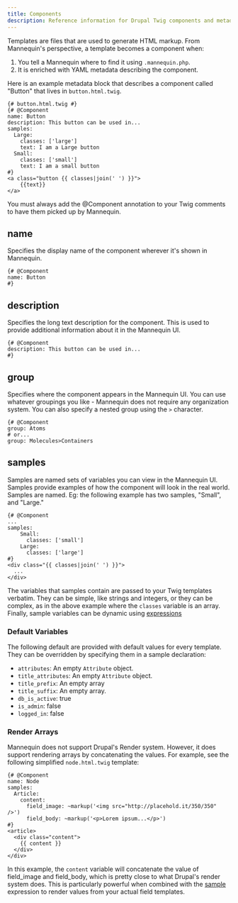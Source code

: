 ```yaml
---
title: Components
description: Reference information for Drupal Twig components and metadata.
---
```

Templates are files that are used to generate HTML markup.  From Mannequin's perspective, a template becomes a component when:
1.  You tell a Mannequin where to find it using `.mannequin.php`.
2.  It is enriched with YAML metadata describing the component.

Here is an example metadata block that describes a component called "Button" that lives in `button.html.twig`.

```twig
{# button.html.twig #}
{# @Component
name: Button
description: This button can be used in...
samples:
  Large:
    classes: ['large']
    text: I am a Large button
  Small:
    classes: ['small']
    text: I am a small button
#}
<a class="button {{ classes|join(' ') }}">
    {{text}}
</a>
```
<div class="note">
You must always add the @Component annotation to your Twig comments to have them picked up by Mannequin.
</div>

## name
Specifies the display name of the component wherever it's shown in Mannequin.
```twig
{# @Component
name: Button
#}
```

## description
Specifies the long text description for the component. This is used to provide additional information about it in the Mannequin UI.
```twig
{# @Component
description: This button can be used in...
#}
```

## group
Specifies where the component appears in the Mannequin UI. You can use whatever groupings you like - Mannequin does not require any organization system. You can also specify a nested group using the `>` character.
```twig
{# @Component
group: Atoms
# or... 
group: Molecules>Containers
```
## samples
Samples are named sets of variables you can view in the Mannequin UI.  Samples provide examples of how the component will look in the real world.  Samples are named.  Eg: the following example has two samples, "Small", and "Large."
```twig
{# @Component
... 
samples:
    Small:
      classes: ['small']
    Large:
      classes: ['large']
#}
<div class="{{ classes|join(' ') }}">
  ... 
</div>
```
The variables that samples contain are passed to your Twig templates verbatim.  They can be simple, like strings and integers, or they can be complex, as in the above example where the `classes` variable is an array. Finally, sample variables can be dynamic using [expressions](expressions.md)

### Default Variables 
 The following default are provided with default values for every template.  They can be overridden by specifying them in a sample declaration:
 * `attributes`: An empty `Attribute` object.
 * `title_attributes`: An empty `Attribute` object.
 * `title_prefix`: An empty array
 * `title_suffix`: An empty array.
 * `db_is_active`: true
 * `is_admin`: false
 * `logged_in`: false
 
### Render Arrays
Mannequin does not support Drupal's Render system.  However, it does support rendering arrays by concatenating the values.  For example, see the following simplified `node.html.twig` template:
```twig
{# @Component
name: Node
samples:
  Article:
    content:
      field_image: ~markup('<img src="http://placehold.it/350/350" />')
      field_body: ~markup('<p>Lorem ipsum...</p>')
#}
<article>
  <div class="content">
    {{ content }}
  </div>
</div>
```
In this example, the `content` variable will concatenate the value of field_image and field_body, which is pretty close to what Drupal's render system does.  This is particularly powerful when combined with the [sample](expressions.md#sample) expression to render values from your actual field templates.

